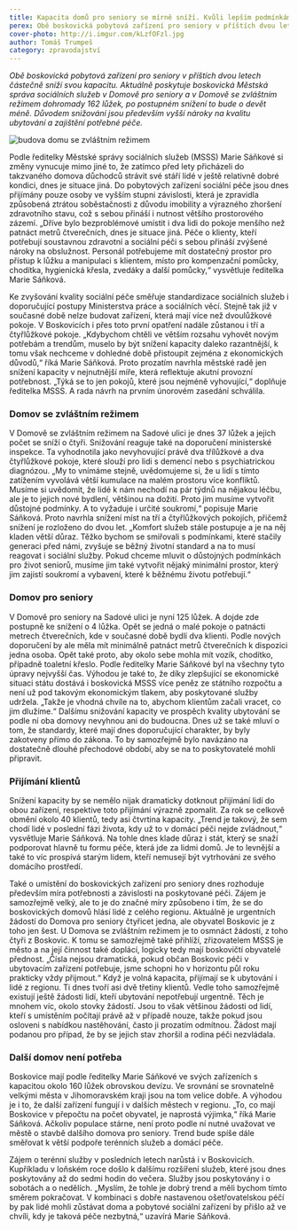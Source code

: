 ```yaml
---
title: Kapacita domů pro seniory se mírně sníží. Kvůli lepším podmínkám
perex: Obě boskovická pobytová zařízení pro seniory v příštích dvou letech částečně sníží svou kapacitu. Důvodem snižování jsou především vyšší nároky na kvalitu ubytování a zajištění potřebné péče.
cover-photo: http://i.imgur.com/kLzfOFzl.jpg
author: Tomáš Trumpeš
category: zpravodajství
---
```


*Obě boskovická pobytová zařízení pro seniory v příštích dvou letech částečně sníží svou kapacitu. Aktuálně poskytuje boskovická Městská správa sociálních služeb v Domově pro seniory a v Domově se zvláštním režimem dohromady 162 lůžek, po postupném snížení to bude o devět méně. Důvodem snižování jsou především vyšší nároky na kvalitu ubytování a zajištění potřebné péče.*

<img src="http://i.imgur.com/kLzfOFz.jpg" alt="budova domu se zvláštním režimem" class="img-responsive img-popup" data-author="Tomáš Trumpeš">

Podle ředitelky Městské správy sociálních služeb (MSSS) Marie Sáňkové si změny vynucuje mimo jiné to, že zatímco před lety přicházeli do takzvaného domova důchodců strávit své stáří lidé v ještě relativně dobré kondici, dnes je situace jiná. Do pobytových zařízení sociální péče jsou dnes přijímány pouze osoby ve vyšším stupni závislosti, která je zpravidla způsobená ztrátou soběstačnosti z důvodu imobility a výrazného zhoršení zdravotního stavu, což s sebou přináší i nutnost většího prostorového zázemí. „Dříve bylo bezproblémové umístit i dva lidi do pokoje menšího než patnáct metrů čtverečních, dnes je situace jiná.  Péče o klienty, kteří potřebují soustavnou zdravotní a sociální péči s sebou přináší zvýšené nároky na obslužnost. Personál potřebujeme mít dostatečný prostor pro přístup k lůžku a manipulaci s klientem, místo pro kompenzační pomůcky, chodítka, hygienická křesla, zvedáky a další pomůcky,“ vysvětluje ředitelka Marie Sáňková.

Ke zvyšování kvality sociální péče směřuje standardizace sociálních služeb i doporučující postupy Ministerstva práce a sociálních věcí. Stejně tak již v současné době nelze budovat zařízení, která mají více než dvoulůžkové pokoje. V Boskovicích i přes toto první opatření nadále zůstanou i tří a čtyřlůžkové pokoje. „Kdybychom chtěli ve větším rozsahu vyhovět novým potřebám a trendům, muselo by být snížení kapacity daleko razantnější, k tomu však nechceme v dohledné době přistoupit zejména z ekonomických důvodů,“ říká Marie Sáňková.  Proto prozatím navrhla městské radě jen snížení kapacity v nejnutnější míře, která reflektuje akutní provozní potřebnost. „Týká se to jen pokojů, které jsou nejméně vyhovující,“ doplňuje ředitelka MSSS. A rada návrh na prvním únorovém zasedání schválila.

### Domov se zvláštním režimem

V Domově se zvláštním režimem na Sadové ulici je dnes 37 lůžek a jejich počet se sníží o čtyři. Snižování reaguje také na doporučení ministerské inspekce. Ta vyhodnotila jako nevyhovující právě dva třílůžkové a dva čtyřlůžkové pokoje, které slouží pro lidi s demencí nebo s psychiatrickou diagnózou. „My to vnímáme stejně, uvědomujeme si, že u lidí s tímto zatížením vyvolává větší kumulace na malém prostoru více konfliktů. Musíme si uvědomit, že lidé k nám nechodí na pár týdnů na nějakou léčbu, ale je to jejich nové bydlení, většinou na dožití. Proto jim musíme vytvořit důstojné podmínky. A to vyžaduje i určité soukromí,“ popisuje Marie Sáňková. Proto navrhla snížení míst na tří a čtyřlůžkových pokojích, přičemž snížení je rozloženo do dvou let. „Komfort služeb stále postupuje a je na něj kladen větší důraz. Těžko bychom se smiřovali s podmínkami, které stačily generaci před námi, zvyšuje se běžný životní standard a na to musí reagovat i sociální služby. Pokud chceme mluvit o důstojných podmínkách pro život seniorů, musíme jim také vytvořit nějaký minimální prostor, který jim zajistí soukromí a vybavení, které k běžnému životu potřebují.“

### Domov pro seniory

V Domově pro seniory na Sadové ulici je nyní 125 lůžek. A dojde zde postupně ke snížení o 4 lůžka. Opět se jedná o malé pokoje o patnácti metrech čtverečních, kde v současné době bydlí dva klienti. Podle nových doporučení by ale měla mít minimálně patnáct metrů čtverečních k dispozici jedna osoba. Opět také proto, aby okolo sebe mohla mít vozík, chodítko, případně toaletní křeslo. 
Podle ředitelky Marie Sáňkové byl na všechny tyto úpravy nejvyšší čas. Výhodou je také to, že díky zlepšující se ekonomické situaci státu dostává i boskovická MSSS více peněz ze státního rozpočtu a není už pod takovým ekonomickým tlakem, aby poskytované služby udržela. „Takže je vhodná chvíle na to, abychom klientům začali vracet, co jim dlužíme.“ Dalšímu snižování kapacity ve prospěch kvality ubytování se podle ní oba domovy nevyhnou ani do budoucna. Dnes už se také mluví o tom, že standardy, které mají dnes doporučující charakter, by byly zakotveny přímo do zákona. To by samozřejmě bylo navázáno na dostatečně dlouhé přechodové období, aby se na to poskytovatelé mohli připravit.

### Přijímání klientů

Snížení kapacity by se nemělo nijak dramaticky dotknout přijímání lidí do obou zařízení, respektive toto přijímání výrazně zpomalit. Za rok se celkově obmění okolo 40 klientů, tedy asi čtvrtina kapacity. „Trend je takový, že sem chodí lidé v poslední fázi života, kdy už to v domácí péči nejde zvládnout,“ vysvětluje Marie Sáňková. Na tohle dnes klade důraz i stát, který se snaží podporovat hlavně tu formu péče, která jde za lidmi domů. Je to levnější a také to víc prospívá starým lidem, kteří nemusejí být vytrhováni ze svého domácího prostředí.

Také o umístění do boskovických zařízení pro seniory dnes rozhoduje především míra potřebnosti a závislosti na poskytované péči. Zájem je samozřejmě velký, ale to je do značné míry způsobeno i tím, že se do boskovických domovů hlásí lidé z celého regionu. Aktuálně je urgentních žádostí do Domova pro seniory čtyřicet jedna, ale obyvatel Boskovic je z toho jen šest. U Domova se zvláštním režimem je to osmnáct žádostí, z toho čtyři z Boskovic. K tomu se samozřejmě také přihlíží, zřizovatelem MSSS je město a na její činnost také doplácí, logicky tedy mají boskovičtí obyvatelé přednost. „Čísla nejsou dramatická, pokud občan Boskovic péči v ubytovacím zařízení potřebuje, jsme schopni ho v horizontu půl roku prakticky vždy přijmout.“
Když je volná kapacita, přijímají se k ubytování i lidé z regionu. Ti dnes tvoří asi dvě třetiny klientů. Vedle toho samozřejmě existují ještě žádosti lidí, kteří ubytování nepotřebují urgentně. Těch je mnohem víc, okolo stovky žádostí. Jsou to však většinou žádosti od lidí, kteří s umístěním počítají právě až v případě nouze, takže pokud jsou osloveni s nabídkou nastěhování, často ji prozatím odmítnou. Žádost mají podanou pro případ, že by se jejich stav zhoršil a rodina péči nezvládala.

### Další domov není potřeba

Boskovice mají podle ředitelky Marie Sáňkové ve svých zařízeních s kapacitou okolo 160 lůžek obrovskou devízu. Ve srovnání se srovnatelně velkými města v Jihomoravském kraji jsou na tom velice dobře. A výhodou je i to, že další zařízení fungují i v dalších městech v regionu. „To, co mají Boskovice v přepočtu na počet obyvatel, je naprostá výjimka,“ říká Marie Sáňková. Ačkoliv populace stárne, není proto podle ní nutné uvažovat ve městě o stavbě dalšího domova pro seniory. Trend bude spíše dále směřovat k větší podpoře terénních služeb a domácí péče.

Zájem o terénní služby v posledních letech narůstá i v Boskovicích. Kupříkladu v loňském roce došlo k dalšímu rozšíření služeb, které jsou dnes poskytovány až do sedmi hodin do večera. Služby jsou poskytovány i o sobotách a o nedělích. „Myslím, že tohle je dobrý trend a měli bychom tímto směrem pokračovat. V kombinaci s dobře nastavenou ošetřovatelskou péčí by pak lidé mohli zůstávat doma a pobytové sociální zařízení by přišlo až ve chvíli, kdy je taková péče nezbytná,“ uzavírá Marie Sáňková.
